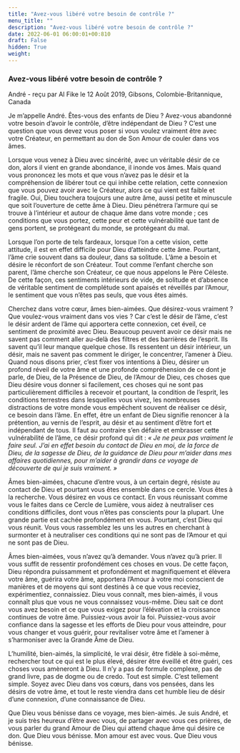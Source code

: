 ```yaml
---
title: "Avez-vous libéré votre besoin de contrôle ?"
menu_title: ""
description: "Avez-vous libéré votre besoin de contrôle ?"
date: 2022-06-01 06:00:01+00:810
draft: False
hidden: True
weight:
---
```

### Avez-vous libéré votre besoin de contrôle ?

André - reçu par Al Fike le 12 Août 2019, Gibsons, Colombie-Britannique, Canada

Je m’appelle André. Êtes-vous des enfants de Dieu ? Avez-vous abandonné votre besoin d’avoir le contrôle, d’être indépendant de Dieu ? C’est une question que vous devez vous poser si vous voulez vraiment être avec votre Créateur, en permettant au don de Son Amour de couler dans vos âmes.

Lorsque vous venez à Dieu avec sincérité, avec un véritable désir de ce don, alors il vient en grande abondance, il inonde vos âmes. Mais quand vous prononcez les mots et que vous n’avez pas le désir et la compréhension de libérer tout ce qui inhibe cette relation, cette connexion que vous pouvez avoir avec le Créateur, alors ce qui vient est faible et fragile. Oui, Dieu touchera toujours une autre âme, aussi petite et minuscule que soit l’ouverture de cette âme à Dieu. Dieu pénétrera l’armure qui se trouve à l’intérieur et autour de chaque âme dans votre monde ; ces conditions que vous portez, cette peur et cette vulnérabilité que tant de gens portent, se protégeant du monde, se protégeant du mal.

Lorsque l’on porte de tels fardeaux, lorsque l’on a cette vision, cette attitude, il est en effet difficile pour Dieu d’atteindre cette âme. Pourtant, l’âme crie souvent dans sa douleur, dans sa solitude. L’âme a besoin et désire le réconfort de son Créateur. Tout comme l’enfant cherche son parent, l’âme cherche son Créateur, ce que nous appelons le Père Céleste. De cette façon, ces sentiments intérieurs de vide, de solitude et d’absence de véritable sentiment de complétude sont apaisés et réveillés par l’Amour, le sentiment que vous n’êtes pas seuls, que vous êtes aimés.

Cherchez dans votre cœur, âmes bien-aimées. Que désirez-vous vraiment ? Que voulez-vous vraiment dans vos vies ? Car c’est le désir de l’âme, c’est le désir ardent de l’âme qui apportera cette connexion, cet éveil, ce sentiment de proximité avec Dieu. Beaucoup peuvent avoir ce désir mais ne savent pas comment aller au-delà des filtres et des barrières de l’esprit. Ils savent qu’il leur manque quelque chose. Ils ressentent un désir intérieur, un désir, mais ne savent pas comment le diriger, le concentrer, l’amener à Dieu. Quand nous disons prier, c’est fixer vos intentions à Dieu, désirer un profond réveil de votre âme et une profonde compréhension de ce dont je parle, de Dieu, de la Présence de Dieu, de l’Amour de Dieu, ces choses que Dieu désire vous donner si facilement, ces choses qui ne sont pas particulièrement difficiles à recevoir et pourtant, la condition de l’esprit, les conditions terrestres dans lesquelles vous vivez, les nombreuses distractions de votre monde vous empêchent souvent de réaliser ce désir, ce besoin dans l’âme. En effet, être un enfant de Dieu signifie renoncer à la prétention, au vernis de l’esprit, au désir et au sentiment d’être fort et indépendant de tous. Il faut au contraire s’en défaire et embrasser cette vulnérabilité de l’âme, ce désir profond qui dit : *« Je ne peux pas vraiment le faire seul. J’ai en effet besoin du contact de Dieu en moi, de la force de Dieu, de la sagesse de Dieu, de la guidance de Dieu pour m’aider dans mes affaires quotidiennes, pour m’aider à grandir dans ce voyage de découverte de qui je suis vraiment. »*

Âmes bien-aimées, chacune d’entre vous, à un certain degré, résiste au contact de Dieu et pourtant vous êtes ensemble dans ce cercle. Vous êtes à la recherche. Vous désirez en vous ce contact. En vous réunissant comme vous le faites dans ce Cercle de Lumière, vous aidez à neutraliser ces conditions difficiles, dont vous n’êtes pas conscients pour la plupart. Une grande partie est cachée profondément en vous. Pourtant, c’est Dieu qui vous réunit. Vous vous rassemblez les uns les autres en cherchant à surmonter et à neutraliser ces conditions qui ne sont pas de l’Amour et qui ne sont pas de Dieu.

Âmes bien-aimées, vous n’avez qu’à demander. Vous n’avez qu’à prier. Il vous suffit de ressentir profondément ces choses en vous. De cette façon, Dieu répondra puissamment et profondément et magnifiquement et élèvera votre âme, guérira votre âme, apportera l’Amour à votre moi conscient de manières et de moyens qui sont destinés à ce que vous receviez, expérimentiez, connaissiez.
Dieu vous connaît, mes bien-aimés, il vous connaît plus que vous ne vous connaissez vous-même. Dieu sait ce dont vous avez besoin et ce que vous exigez pour l’élévation et la croissance continues de votre âme. Puissiez-vous avoir la foi. Puissiez-vous avoir confiance dans la sagesse et les efforts de Dieu pour vous atteindre, pour vous changer et vous guérir, pour revitaliser votre âme et l’amener à s’harmoniser avec la Grande Âme de Dieu.

L’humilité, bien-aimés, la simplicité, le vrai désir, être fidèle à soi-même, rechercher tout ce qui est le plus élevé, désirer être éveillé et être guéri, ces choses vous amèneront à Dieu. Il n’y a pas de formule complexe, pas de grand livre, pas de dogme ou de credo. Tout est simple. C’est tellement simple. Soyez avec Dieu dans vos cœurs, dans vos pensées, dans les désirs de votre âme, et tout le reste viendra dans cet humble lieu de désir d’une connexion, d’une connaissance de Dieu.

Que Dieu vous bénisse dans ce voyage, mes bien-aimés. Je suis André, et je suis très heureux d’être avec vous, de partager avec vous ces prières, de vous parler du grand Amour de Dieu qui attend chaque âme qui désire ce don. Que Dieu vous bénisse. Mon amour est avec vous. Que Dieu vous bénisse.



